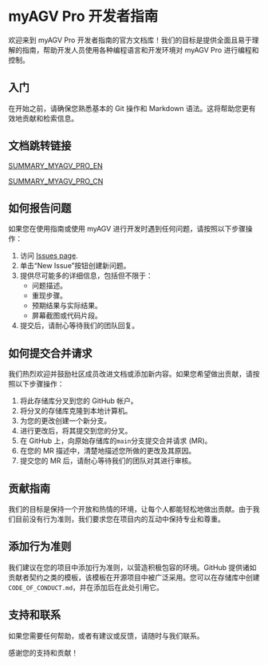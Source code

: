 # myAGV Pro 开发者指南

欢迎来到 myAGV Pro 开发者指南的官方文档库！我们的目标是提供全面且易于理解的指南，帮助开发人员使用各种编程语言和开发环境对 myAGV Pro 进行编程和控制。

## 入门

在开始之前，请确保您熟悉基本的 Git 操作和 Markdown 语法。这将帮助您更有效地贡献和检索信息。

## 文档跳转链接

[SUMMARY_MYAGV_PRO_EN](https://docs.elephantrobotics.com/docs/myagv_jn23_en)

[SUMMARY_MYAGV_PRO_CN](https://docs.elephantrobotics.com/docs/myagv_jn23_cn)

## 如何报告问题

如果您在使用指南或使用 myAGV 进行开发时遇到任何问题，请按照以下步骤操作：

1. 访问 [Issues page](https://github.com/elephantrobotics/myagvPro_docs/issues).
2. 单击“New Issue”按钮创建新问题。
3. 提供尽可能多的详细信息，包括但不限于：
   - 问题描述。
   - 重现步骤。
   - 预期结果与实际结果。
   - 屏幕截图或代码片段。
4. 提交后，请耐心等待我们的团队回复。

## 如何提交合并请求

我们热烈欢迎并鼓励社区成员改进文档或添加新内容。如果您希望做出贡献，请按照以下步骤操作：

1. 将此存储库分叉到您的 GitHub 帐户。
2. 将分叉的存储库克隆到本地计算机。
3. 为您的更改创建一个新分支。
4. 进行更改后，将其提交到您的分叉。
5. 在 GitHub 上，向原始存储库的`main`分支提交合并请求 (MR)。
6. 在您的 MR 描述中，清楚地描述您所做的更改及其原因。
7. 提交您的 MR 后，请耐心等待我们的团队对其进行审核。

## 贡献指南

我们的目标是保持一个开放和热情的环境，让每个人都能轻松地做出贡献。由于我们目前没有行为准则，我们要求您在项目内的互动中保持专业和尊重。

## 添加行为准则

我们建议在您的项目中添加行为准则，以营造积极包容的环境。GitHub 提供诸如贡献者契约之类的模板，该模板在开源项目中被广泛采用。您可以在存储库中创建`CODE_OF_CONDUCT.md`，并在添加后在此处引用它。

## 支持和联系

如果您需要任何帮助，或者有建议或反馈，请随时与我们联系。

感谢您的支持和贡献！
